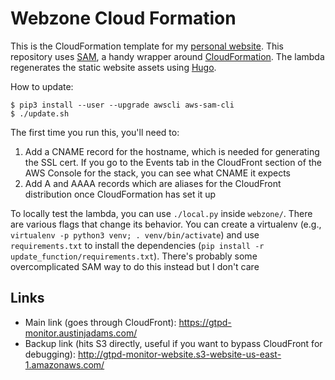 Webzone Cloud Formation
=======================

This is the CloudFormation template for my [personal website][0]. This
repository uses [SAM][1], a handy wrapper around [CloudFormation][2]. The
lambda regenerates the static website assets using [Hugo][3].

How to update:

    $ pip3 install --user --upgrade awscli aws-sam-cli
    $ ./update.sh

The first time you run this, you'll need to:

1. Add a CNAME record for the hostname, which is needed for generating the SSL
   cert. If you go to the Events tab in the CloudFront section of the AWS
   Console for the stack, you can see what CNAME it expects
2. Add A and AAAA records which are aliases for the CloudFront
   distribution once CloudFormation has set it up

To locally test the lambda, you can use `./local.py` inside `webzone/`. There
are various flags that change its behavior. You can create a virtualenv (e.g.,
`virtualenv -p python3 venv; . venv/bin/activate`) and use `requirements.txt`
to install the dependencies (`pip install -r update_function/requirements.txt`).
There's probably some overcomplicated SAM way to do this instead but I don't care

Links
-----

* Main link (goes through CloudFront): <https://gtpd-monitor.austinjadams.com/>
* Backup link (hits S3 directly, useful if you want to bypass CloudFront for
  debugging): <http://gtpd-monitor-website.s3-website-us-east-1.amazonaws.com/>

[0]: https://github.com/ausbin/webzone
[1]: https://aws.amazon.com/serverless/sam/
[2]: https://aws.amazon.com/cloudformation/
[3]: https://gohugo.io/
